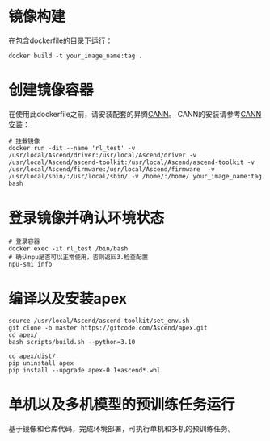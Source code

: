 # 镜像构建

在包含dockerfile的目录下运行：

```shell
docker build -t your_image_name:tag .
```

# 创建镜像容器

在使用此dockerfile之前，请安装配套的昇腾[CANN](https://support.huawei.com/carrier/navi?coltype=software#col=software&detailId=PBI1-265642021&path=PBI1-262732867/PBI1-262735886/PBI1-22892969/PBI1-23710427/PBI1-251168373)。
CANN的安装请参考[CANN安装](../install_guide.md)：

```shell
# 挂载镜像
docker run -dit --name 'rl_test' -v /usr/local/Ascend/driver:/usr/local/Ascend/driver -v /usr/local/Ascend/ascend-toolkit:/usr/local/Ascend/ascend-toolkit -v /usr/local/Ascend/firmware:/usr/local/Ascend/firmware  -v /usr/local/sbin/:/usr/local/sbin/ -v /home/:/home/ your_image_name:tag bash
```

# 登录镜像并确认环境状态

```shell
# 登录容器
docker exec -it rl_test /bin/bash                           
# 确认npu是否可以正常使用，否则返回3.检查配置
npu-smi info
```

# 编译以及安装apex

```shell
source /usr/local/Ascend/ascend-toolkit/set_env.sh 
git clone -b master https://gitcode.com/Ascend/apex.git
cd apex/
bash scripts/build.sh --python=3.10

cd apex/dist/
pip uninstall apex
pip install --upgrade apex-0.1+ascend*.whl
```

# 单机以及多机模型的预训练任务运行
基于镜像和仓库代码，完成环境部署，可执行单机和多机的预训练任务。
